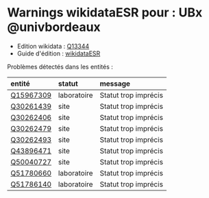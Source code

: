 Warnings wikidataESR pour : UBx @univbordeaux
================

- Edition wikidata : [Q13344](https://www.wikidata.org/wiki/Q13344)
- Guide d'édition : [wikidataESR](https://github.com/cpesr/wikidataESR/)



Problèmes détectés dans les entités :

|entité                                               |statut      |message              |
|:----------------------------------------------------|:-----------|:--------------------|
|[Q15967309](https://www.wikidata.org/wiki/Q15967309) |laboratoire |Statut trop imprécis |
|[Q30261439](https://www.wikidata.org/wiki/Q30261439) |site        |Statut trop imprécis |
|[Q30262406](https://www.wikidata.org/wiki/Q30262406) |site        |Statut trop imprécis |
|[Q30262479](https://www.wikidata.org/wiki/Q30262479) |site        |Statut trop imprécis |
|[Q30262493](https://www.wikidata.org/wiki/Q30262493) |site        |Statut trop imprécis |
|[Q43896471](https://www.wikidata.org/wiki/Q43896471) |site        |Statut trop imprécis |
|[Q50040727](https://www.wikidata.org/wiki/Q50040727) |site        |Statut trop imprécis |
|[Q51780660](https://www.wikidata.org/wiki/Q51780660) |laboratoire |Statut trop imprécis |
|[Q51786140](https://www.wikidata.org/wiki/Q51786140) |laboratoire |Statut trop imprécis |
